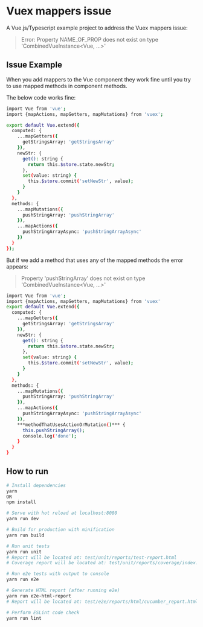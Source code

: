 # Vuex mappers issue

A Vue.js/Typescript example project to address the Vuex mappers issue:
> Error: Property NAME_OF_PROP does not exist on type 'CombinedVueInstance<Vue, ...>'

## Issue Example
When you add mappers to the Vue component they work fine
until you try to use mapped methods in component methods.

The below code works fine:
``` bash
import Vue from 'vue';
import {mapActions, mapGetters, mapMutations} from 'vuex';

export default Vue.extend({
  computed: {
    ...mapGetters({
      getStringsArray: 'getStringsArray'
    }),
    newStr: {
      get(): string {
        return this.$store.state.newStr;
      },
      set(value: string) {
        this.$store.commit('setNewStr', value);
      }
    }
  },
  methods: {
    ...mapMutations({
      pushStringArray: 'pushStringArray'
    }),
    ...mapActions({
      pushStringArrayAsync: 'pushStringArrayAsync'
    })
  }
});
```

But if we add a method that uses any of the mapped methods the error appears:
> Property 'pushStringArray' does not exist on type 'CombinedVueInstance<Vue, ...>'

``` bash
import Vue from 'vue';
import {mapActions, mapGetters, mapMutations} from 'vuex'
export default Vue.extend({
  computed: {
    ...mapGetters({
      getStringsArray: 'getStringsArray'
    }),
    newStr: {
      get(): string {
        return this.$store.state.newStr;
      },
      set(value: string) {
        this.$store.commit('setNewStr', value);
      }
    }
  },
  methods: {
    ...mapMutations({
      pushStringArray: 'pushStringArray'
    }),
    ...mapActions({
      pushStringArrayAsync: 'pushStringArrayAsync'
    }),
    ***methodThatUsesActionOrMutation()*** {
      this.pushStringArray();
      console.log('done');
    }
  }
}
```

## How to run
``` bash
# Install dependencies
yarn
OR
npm install

# Serve with hot reload at localhost:8080
yarn run dev

# Build for production with minification
yarn run build

# Run unit tests
yarn run unit
# Report will be located at: test/unit/reports/test-report.html
# Coverage report will be located at: test/unit/reports/coverage/index.html

# Run e2e tests with output to console
yarn run e2e

# Generate HTML report (after running e2e)
yarn run e2e-html-report
# Report will be located at: test/e2e/reports/html/cucumber_report.html

# Perform ESLint code check
yarn run lint
```

